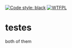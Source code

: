 [![Code style: black](https://img.shields.io/badge/code%20style-black-000000.svg)](https://github.com/psf/black)
[![WTFPL](http://www.wtfpl.net/wp-content/uploads/2012/12/wtfpl-badge-1.png)](http://www.wtfpl.net/)


# testes
both of them
